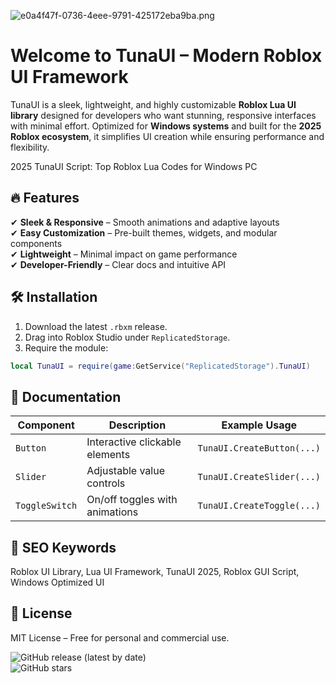 ![e0a4f47f-0736-4eee-9791-425172eba9ba.png](https://i.postimg.cc/05LM1bYD/e0a4f47f-0736-4eee-9791-425172eba9ba.png)

# Welcome to TunaUI – Modern Roblox UI Framework  

TunaUI is a sleek, lightweight, and highly customizable **Roblox Lua UI library** designed for developers who want stunning, responsive interfaces with minimal effort. Optimized for **Windows systems** and built for the **2025 Roblox ecosystem**, it simplifies UI creation while ensuring performance and flexibility.  

2025 TunaUI Script: Top Roblox Lua Codes for Windows PC  

## 🔥 Features  

✔ **Sleek & Responsive** – Smooth animations and adaptive layouts  
✔ **Easy Customization** – Pre-built themes, widgets, and modular components  
✔ **Lightweight** – Minimal impact on game performance  
✔ **Developer-Friendly** – Clear docs and intuitive API  

## 🛠 Installation  

1. Download the latest `.rbxm` release.  
2. Drag into Roblox Studio under `ReplicatedStorage`.  
3. Require the module:  
```lua
local TunaUI = require(game:GetService("ReplicatedStorage").TunaUI)
```

## 📖 Documentation  

| Component       | Description                          | Example Usage              |  
|-----------------|--------------------------------------|----------------------------|  
| `Button`        | Interactive clickable elements      | `TunaUI.CreateButton(...)` |  
| `Slider`        | Adjustable value controls           | `TunaUI.CreateSlider(...)` |  
| `ToggleSwitch`  | On/off toggles with animations      | `TunaUI.CreateToggle(...)` |  

## 📌 SEO Keywords  

Roblox UI Library, Lua UI Framework, TunaUI 2025, Roblox GUI Script, Windows Optimized UI  

## 📜 License  

MIT License – Free for personal and commercial use.  

![GitHub release (latest by date)](https://img.shields.io/github/v/release/username/repo?style=flat-square)  
![GitHub stars](https://img.shields.io/github/stars/username/repo?style=social)
